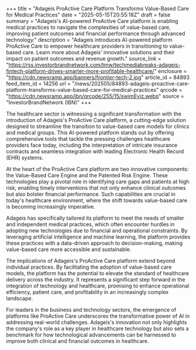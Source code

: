 +++
title = "Adageis ProActive Care Platform Transforms Value-Based Care for Medical Practices"
date = "2025-05-15T20:55:18Z"
draft = false
summary = "Adageis's AI-powered ProActive Care platform is enabling medical practices to navigate the complexities of value-based care, improving patient outcomes and financial performance through advanced technology."
description = "Adageis introduces AI-powered platform ProActive Care to empower healthcare providers in transitioning to value-based care. Learn more about Adageis' innovative solutions and their impact on patient outcomes and revenue growth."
source_link = "https://rss.investorbrandnetwork.com/tmw/techmediabreaks-adageis-fintech-platform-drives-smarter-more-profitable-healthcare/"
enclosure = "https://cdn.newsramp.app/banners/frontier-tech-2.jpg"
article_id = 84893
feed_item_id = 14256
url = "/news/202505/84893-adageis-proactive-care-platform-transforms-value-based-care-for-medical-practices"
qrcode = "https://cdn.newsramp.app/ibn/qrcode/255/15/swimEyjz.webp"
source = "InvestorBrandNetwork (IBN)"
+++

<p>The healthcare sector is witnessing a significant transformation with the introduction of Adageis's ProActive Care platform, a cutting-edge solution designed to streamline the transition to value-based care models for clinics and medical groups. This AI-powered platform stands out by offering comprehensive tools that tackle the pressing challenges healthcare providers face today, including the interpretation of intricate insurance contracts and seamless integration with leading Electronic Health Record (EHR) systems.</p><p>At the heart of the ProActive Care platform are two innovative components: the Value-Based Care Engine and the Patented Risk Engine. These technologies play a pivotal role in identifying care gaps and patients at high risk, enabling timely interventions that not only enhance clinical outcomes but also bolster financial performance. Such capabilities are crucial in today's healthcare environment, where the shift towards value-based care is becoming increasingly imperative.</p><p>Adageis has specifically tailored its platform to meet the needs of smaller and independent medical practices, which often encounter hurdles in adopting new technologies due to financial and operational constraints. By leveraging artificial intelligence and machine learning, the platform provides these practices with a data-driven approach to decision-making, making value-based care more accessible and sustainable.</p><p>The implications of Adageis's ProActive Care platform extend beyond individual practices. By facilitating the adoption of value-based care models, the platform has the potential to elevate the standard of healthcare delivery across the industry. It represents a significant step forward in the integration of technology and healthcare, promising to enhance operational efficiency, patient care, and profitability in an increasingly complex landscape.</p><p>For leaders in the business and technology sectors, the emergence of platforms like ProActive Care underscores the transformative power of AI in addressing real-world challenges. Adageis's innovation not only highlights the company's role as a key player in healthcare technology but also sets a benchmark for how technological advancements can be harnessed to improve both clinical and financial outcomes in healthcare.</p>